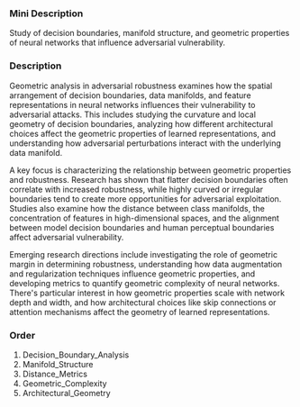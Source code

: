 ### Mini Description

Study of decision boundaries, manifold structure, and geometric properties of neural networks that influence adversarial vulnerability.

### Description

Geometric analysis in adversarial robustness examines how the spatial arrangement of decision boundaries, data manifolds, and feature representations in neural networks influences their vulnerability to adversarial attacks. This includes studying the curvature and local geometry of decision boundaries, analyzing how different architectural choices affect the geometric properties of learned representations, and understanding how adversarial perturbations interact with the underlying data manifold.

A key focus is characterizing the relationship between geometric properties and robustness. Research has shown that flatter decision boundaries often correlate with increased robustness, while highly curved or irregular boundaries tend to create more opportunities for adversarial exploitation. Studies also examine how the distance between class manifolds, the concentration of features in high-dimensional spaces, and the alignment between model decision boundaries and human perceptual boundaries affect adversarial vulnerability.

Emerging research directions include investigating the role of geometric margin in determining robustness, understanding how data augmentation and regularization techniques influence geometric properties, and developing metrics to quantify geometric complexity of neural networks. There's particular interest in how geometric properties scale with network depth and width, and how architectural choices like skip connections or attention mechanisms affect the geometry of learned representations.

### Order

1. Decision_Boundary_Analysis
2. Manifold_Structure
3. Distance_Metrics
4. Geometric_Complexity
5. Architectural_Geometry
